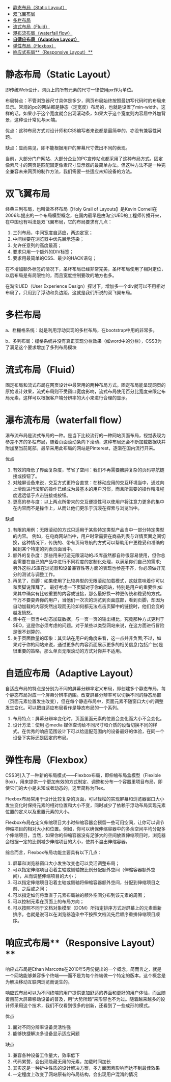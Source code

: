 
<!-- TOC -->

- [静态布局（Static Layout）](#静态布局static-layout)
- [双飞翼布局](#双飞翼布局)
- [多栏布局](#多栏布局)
- [流式布局（Fluid）](#流式布局fluid)
- [瀑布流布局（waterfall flow）](#瀑布流布局waterfall-flow)
- [**自适应布局（Adaptive Layout）**](#自适应布局adaptive-layout)
- [弹性布局（Flexbox）](#弹性布局flexbox)
- [响应式布局**（Responsive Layout）**](#响应式布局responsive-layout)

<!-- /TOC -->

# 静态布局（Static Layout）

即传统Web设计，网页上的所有元素的尺寸一律使用px作为单位。

布局特点：不管浏览器尺寸具体是多少，网页布局始终按照最初写代码时的布局来显示。常规的pc的网站都是静态（定宽度）布局的，也就是设置了min-width，这样的话，如果小于这个宽度就会出现滚动条，如果大于这个宽度则内容居中外加背景，这种设计常见与pc端。

优点：这种布局方式对设计师和CSS编写者来说都是最简单的，亦没有兼容性问题。

缺点：显而易见，即不能根据用户的屏幕尺寸做出不同的表现。

当前，大部分门户网站、大部分企业的PC宣传站点都采用了这种布局方式。固定像素尺寸的网页是匹配固定像素尺寸显示器的最简单办法。但这种方法不是一种完全兼容未来网页的制作方法，我们需要一些适应未知设备的方法。

# 双飞翼布局  

经典三列布局，也叫做圣杯布局【Holy Grail of Layouts】是Kevin Cornell在2006年提出的一个布局模型概念，在国内最早是由淘宝UED的工程师传播开来，在中国也有叫法是双飞翼布局，它的布局要求有几点： 

1. 三列布局，中间宽度自适应，两边定宽；  
2. 中间栏要在浏览器中优先展示渲染；  
3. 允许任意列的高度最高； 
4. 要求只用一个额外的DIV标签；  
5. 要求用最简单的CSS、最少的HACK语句； 

在不增加额外标签的情况下，圣杯布局已经非常完美，圣杯布局使用了相对定位，以后布局是有局限性的，而且宽度控制要改的地方也多。

在淘宝UED（User Experience Design）探讨下，增加多一个div就可以不用相对布局了，只用到了浮动和负边距，这就是我们所说的双飞翼布局。

# 多栏布局  

a、栏栅格系统：就是利用浮动实现的多栏布局，在bootstrap中用的非常多。 

b、多列布局：栅格系统并没有真正实现分栏效果（如word中的分栏），CSS3为了满足这个要求增加了多列布局模块

# 流式布局（Fluid）  

固定布局和流式布局在网页设计中最常用的两种布局方式。固定布局能呈现网页的原始设计效果，流式布局则不受窗口宽度影响，流式布局使用百分比宽度来限定布局元素，这样可以根据客户端分辨率的大小来进行合理的显示。 

# 瀑布流布局（waterfall flow）

瀑布流布局是流式布局的一种。是当下比较流行的一种网站页面布局，视觉表现为参差不齐的多栏布局，随着页面滚动条向下滚动，这种布局还会不断加载数据块并附加至当前尾部。最早采用此布局的网站是Pinterest，逐渐在国内流行开来。 

优点  

1. 有效的降低了界面复杂度，节省了空间：我们不再需要臃肿复杂的页码导航链接或按钮了。 
2. 对触屏设备来说，交互方式更符合直觉：在移动应用的交互环境当中，通过向上滑动进行滚屏的操作已经成为最基本的用户习惯，而且所需要的操作精准程度远远低于点击链接或按钮。 
3. 更高的参与度：以上两点所带来的交互便捷性可以使用户将注意力更多的集中在内容而不是操作上，从而让他们更乐于沉浸在探索与浏览当中。 

缺点  

1. 有限的用例：无限滚动的方式只适用于某些特定类型产品当中一部分特定类型的内容。 例如，在电商网站当中，用户时常需要在商品列表与详情页面之间切换，这种情况下，传统的、带有页码导航的方式可以帮助用户更稳妥和准确的回到某个特定的列表页面当中。  
2. 额外的复杂度：那些用来打造无限滚动的JS库虽然都自称很容易使用，但你总会需要在自己的产品中进行不同程度的定制化处理，以满足你们自己的需求;另外这些JS库在浏览器和设备兼容性等方面的表现也参差不齐，你必须做好充分的测试与调整工作。 
3. 再见了，页脚：如果使用了比较典型的无限滚动加载模式，这就意味着你可以和页脚说拜拜了。 最好考虑一下页脚对于你的网站，特别是用户的重要性;如果其中确实有比较重要的内容或链接，那么最好换一种更传统和稳妥的方式。千万不要耍弄你的用户，当他们一次次的浏览到页面底部，看到页脚，却因为自动加载的内容突然出现而无论如何都无法点击页脚中的链接时，他们会变的越发愤怒。  
4. 集中在一页当中动态加载数据，与一页一页的输出相比，究竟那种方式更利于SEO，这是你必须考虑的问题。对于某些以类型网站来说，在这方面进行冒险是很不划算的。 
5. 关于页面数量的印象：其实站在用户的角度来看，这一点并非负面;不过，如果对于你的网站来说，通过更多的内容页面展示更多的相关信息(包括广告)是很重要的策略，那么单页无限滚动的方式对你并不适用。

# **自适应布局（Adaptive Layout）** 

自适应布局的特点是分别为不同的屏幕分辨率定义布局，即创建多个静态布局，每个静态布局对应一个屏幕分辨率范围。改变屏幕分辨率可以切换不同的静态局部（页面元素位置发生改变），但在每个静态布局中，页面元素不随窗口大小的调整发生变化。可以把自适应布局看作是静态布局的一个系列。 

1. 布局特点：屏幕分辨率变化时，页面里面元素的位置会变化而大小不会变化。 
2. 设计方法：使用 @media 媒体查询给不同尺寸和介质的设备切换不同的样式。在优秀的响应范围设计下可以给适配范围内的设备最好的体验，在同一个设备下实际还是固定的布局。

# 弹性布局（Flexbox）  

CSS3引入了一种新的布局模式——Flexbox布局，即伸缩布局盒模型（Flexible Box），用来提供一个更加有效的方式制定、调整和分布一个容器里项目布局，即使它们的大小是未知或者动态的，这里简称为Flex。 

Flexbox布局常用于设计比较复杂的页面，可以轻松的实现屏幕和浏览器窗口大小发生变化时保持元素的相对位置和大小不变，同时减少了依赖于浮动布局实现元素位置的定义以及重置元素的大小。 

Flexbox布局在定义伸缩项目大小时伸缩容器会预留一些可用空间，让你可以调节伸缩项目的相对大小和位置。例如，你可以确保伸缩容器中的多余空间平均分配多个伸缩项目，当然，如果你的伸缩容器没有足够大的空间放置伸缩项目时，浏览器会根据一定的比例减少伸缩项目的大小，使其不溢出伸缩容器。 

综合而言，Flexbox布局功能主要具有以下几点： 

1. 屏幕和浏览器窗口大小发生改变也可以灵活调整布局； 
2. 可以指定伸缩项目沿着主轴或侧轴按比例分配额外空间（伸缩容器额外空间），从而调整伸缩项目的大小； 
3. 可以指定伸缩项目沿着主轴或侧轴将伸缩容器额外空间，分配到伸缩项目之前、之后或之间； 
4. 可以指定如何将垂直于元素布局轴的额外空间分布到该元素的周围； 
5. 可以控制元素在页面上的布局方向； 
6. 可以按照不同于文档对象模型（DOM）所指定排序方式对屏幕上的元素重新排序。也就是说可以在浏览器渲染中不按照文档流先后顺序重排伸缩项目顺序。

# 响应式布局**（Responsive Layout）**

响应式布局是Ethan Marcotte在2010年5月份提出的一个概念，简而言之，就是一个网站能够兼容多个终端——而不是为每个终端做一个特定的版本。这个概念是为解决移动互联网浏览而诞生的。 

响应式布局可以为不同终端的用户提供更加舒适的界面和更好的用户体验，而且随着目前大屏幕移动设备的普及，用“大势所趋”来形容也不为过。随着越来越多的设计师采用这个技术，我们不仅看到很多的创新，还看到了一些成形的模式。 

优点  

1. 面对不同分辨率设备灵活性强 
2. 能够快捷解决多设备显示适应问题 

缺点  

1. 兼容各种设备工作量大，效率低下 
2. 代码累赘，会出现隐藏无用的元素，加载时间加长 
3. 其实这是一种折中性质的设计解决方案，多方面因素影响而达不到最佳效果 
4. 一定程度上改变了网站原有的布局结构，会出现用户混淆的情况